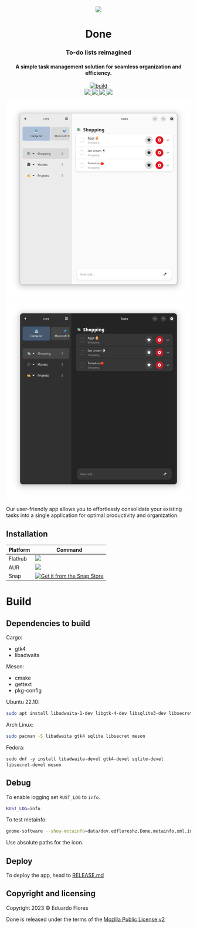 <div align="center">
  <br>
  <img src="https://raw.githubusercontent.com/edfloreshz/done/main/data/icons/dev.edfloreshz.Done.svg" width="150" />
  <h1>Done</h1>
  
  <h3>To-do lists reimagined</h3>
  <h4>A simple task management solution for seamless organization and efficiency.</h4>
  <a href="https://github.com/edfloreshz/done/actions/workflows/ci.yml">
    <img src="https://img.shields.io/github/actions/workflow/status/edfloreshz/done/ci.yml?style=for-the-badge" alt="build"/>
  </a>
  <br/>
  <a href="https://github.com/sponsors/edfloreshz">
    <img src="https://img.shields.io/badge/sponsor-30363D?style=for-the-badge&logo=GitHub-Sponsors&logoColor=#white"/>
  </a>
  <a href="https://matrix.to/#/%23done-chat%3Amatrix.org">
    <img src="https://img.shields.io/badge/matrix-000000?style=for-the-badge&logo=Matrix&logoColor=white"/>
  </a>
  <a href="https://github.com/edfloreshz/done">
    <img src="https://img.shields.io/badge/GitHub-100000?style=for-the-badge&logo=github&logoColor=white"/>
  </a>
  <a href="https://t.me/done_devs">
    <img src="https://img.shields.io/badge/Telegram-2CA5E0?style=for-the-badge&logo=telegram&logoColor=white"/>
  </a>
</div>

  ![Screenshot](./data/resources/screenshots/tasks.png#gh-light-mode-only)
  ![Screenshot](./data/resources/screenshots/dark.png#gh-dark-mode-only)

Our user-friendly app allows you to effortlessly consolidate your existing tasks into a single application for optimal productivity and organization.



## Installation
| Platform   | Command                                 |
|------------|-----------------------------------------|
| Flathub    | <a href="https://flathub.org/apps/details/dev.edfloreshz.Done"><img src="https://flathub.org/assets/badges/flathub-badge-en.png" width="150"/></a> |
| AUR        | <a href="https://aur.archlinux.org/packages/done"><img src="https://aur.archlinux.org/static/css/archnavbar/aurlogo.png" width="150"></a> |
| Snap       | <a href="https://snapcraft.io/done"><img alt="Get it from the Snap Store" src="https://snapcraft.io/static/images/badges/en/snap-store-black.svg" /></a>|

# Build

## Dependencies to build

Cargo:
- gtk4
- libadwaita

Meson:
- cmake
- gettext
- pkg-config

Ubuntu 22.10:
```bash
sudo apt install libadwaita-1-dev libgtk-4-dev libsqlite3-dev libsecret-1-dev meson
```
Arch Linux:
```bash
sudo pacman -S libadwaita gtk4 sqlite libsecret meson
```
Fedora:
```
sudo dnf -y install libadwaita-devel gtk4-devel sqlite-devel libsecret-devel meson
```

## Debug
To enable logging set `RUST_LOG` to `info`.
```bash
RUST_LOG=info
```

To test metainfo:
```bash
gnome-software --show-metainfo=data/dev.edfloreshz.Done.metainfo.xml.in.in,icon=data/icons/dev.edfloreshz.Done.Devel.svg
```

Use absolute paths for the icon.

## Deploy
To deploy the app, head to [RELEASE.md](RELEASE.md)

Copyright and licensing
-----------------------

Copyright 2023 © Eduardo Flores

Done is released under the terms of the [Mozilla Public License v2](https://github.com/edfloreshz/done/blob/main/LICENSE)
